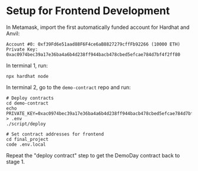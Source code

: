 # Setup for Frontend Development

In Metamask, import the first automatically funded account for Hardhat and Anvil:

```
Account #0: 0xf39Fd6e51aad88F6F4ce6aB8827279cffFb92266 (10000 ETH)
Private Key: 0xac0974bec39a17e36ba4a6b4d238ff944bacb478cbed5efcae784d7bf4f2ff80
```

In terminal 1, run:

```
npx hardhat node
```

In terminal 2, go to the `demo-contract` repo and run:

```
# Deploy contracts
cd demo-contract
echo PRIVATE_KEY=0xac0974bec39a17e36ba4a6b4d238ff944bacb478cbed5efcae784d7bf4f2ff80 > .env
./script/deploy
```

```
# Set contract addresses for frontend
cd final_project
code .env.local
```

Repeat the "deploy contract" step to get the DemoDay contract back to stage 1.

